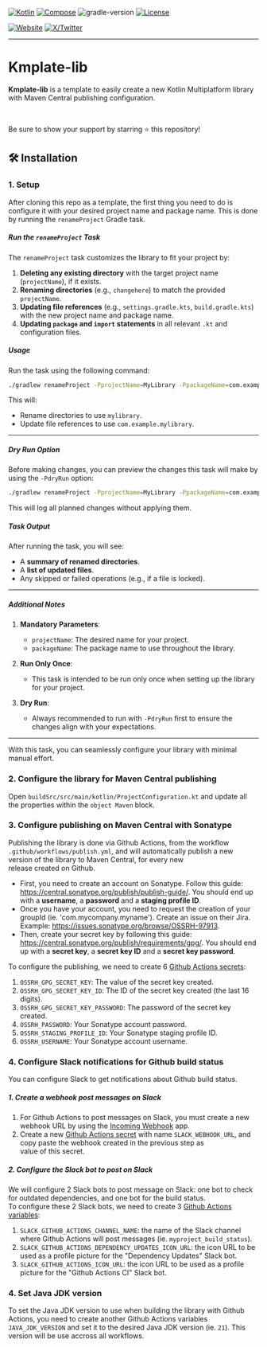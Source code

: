 [![Kotlin](https://img.shields.io/badge/kotlin-2.0.21-blue.svg?logo=kotlin)](http://kotlinlang.org)
[![Compose](https://img.shields.io/badge/compose-1.7.1-blue.svg?logo=jetpackcompose)](https://www.jetbrains.com/lp/compose-multiplatform)
![gradle-version](https://img.shields.io/badge/gradle-8.5.2-blue?logo=gradle)
[![License](https://img.shields.io/badge/License-Apache%202.0-green.svg)](https://opensource.org/licenses/Apache-2.0)

[![Website](https://img.shields.io/badge/Author-vivienmahe.com-purple)](https://vivienmahe.com/)
[![X/Twitter](https://img.shields.io/twitter/follow/VivienMahe)](https://twitter.com/VivienMahe)

---

# Kmplate-lib

**Kmplate-lib** is a template to easily create a new Kotlin Multiplatform library with Maven Central publishing configuration.

<br>

Be sure to show your support by starring ⭐️ this repository!

## 🛠️ Installation

### 1. Setup
After cloning this repo as a template, the first thing you need to do is configure it with your desired project name and package name. This is done by running the `renameProject` Gradle task.

##### Run the `renameProject` Task
The `renameProject` task customizes the library to fit your project by:
1. **Deleting any existing directory** with the target project name (`projectName`), if it exists.
2. **Renaming directories** (e.g., `changehere`) to match the provided `projectName`.
3. **Updating file references** (e.g., `settings.gradle.kts`, `build.gradle.kts`) with the new project name and package name.
4. **Updating `package` and `import` statements** in all relevant `.kt` and configuration files.

##### Usage
Run the task using the following command:
```bash
./gradlew renameProject -PprojectName=MyLibrary -PpackageName=com.example.mylibrary
```

This will:
- Rename directories to use `mylibrary`.
- Update file references to use `com.example.mylibrary`.

---

##### Dry Run Option
Before making changes, you can preview the changes this task will make by using the `-PdryRun` option:

```bash
./gradlew renameProject -PprojectName=MyLibrary -PpackageName=com.example.mylibrary -PdryRun
```

This will log all planned changes without applying them.

##### Task Output
After running the task, you will see:
- A **summary of renamed directories**.
- A **list of updated files**.
- Any skipped or failed operations (e.g., if a file is locked).

---

##### Additional Notes
1. **Mandatory Parameters**:
   - `projectName`: The desired name for your project.
   - `packageName`: The package name to use throughout the library.

2. **Run Only Once**:
   - This task is intended to be run only once when setting up the library for your project.

3. **Dry Run**:
   - Always recommended to run with `-PdryRun` first to ensure the changes align with your expectations.

---

With this task, you can seamlessly configure your library with minimal manual effort.

### 2. Configure the library for Maven Central publishing
Open `buildSrc/src/main/kotlin/ProjectConfiguration.kt` and update all the properties within the `object Maven` block.

### 3. Configure publishing on Maven Central with Sonatype

Publishing the library is done via Github Actions, from the workflow `.github/workflows/publish.yml`, and will automatically publish a new version of the library to Maven Central, for every new  
release created on Github.

- First, you need to create an account on Sonatype. Follow this guide: https://central.sonatype.org/publish/publish-guide/. You should end up with a **username**, a **password** and a **staging profile ID**.
- Once you have your account, you need to request the creation of your groupId (ie. 'com.mycompany.myname'). Create an issue on their Jira. Example: https://issues.sonatype.org/browse/OSSRH-97913.
- Then, create your secret key by following this guide: https://central.sonatype.org/publish/requirements/gpg/. You should end up with a **secret key**, a **secret key ID** and a **secret key password**.

To configure the publishing, we need to create 6 [Github Actions secrets](https://docs.github.com/en/actions/security-guides/encrypted-secrets):

1. `OSSRH_GPG_SECRET_KEY`: The value of the secret key created.
2. `OSSRH_GPG_SECRET_KEY_ID`: The ID of the secret key created (the last 16 digits).
3. `OSSRH_GPG_SECRET_KEY_PASSWORD`: The password of the secret key created.
4. `OSSRH_PASSWORD`: Your Sonatype account password.
5. `OSSRH_STAGING_PROFILE_ID`: Your Sonatype staging profile ID.
6. `OSSRH_USERNAME`: Your Sonatype account username.

### 4. Configure Slack notifications for Github build status
You can configure Slack to get notifications about Github build status.

##### 1. Create a webhook post messages on Slack
1. For Github Actions to post messages on Slack, you must create a new webhook URL by using the [Incoming Webhook](https://slack.com/apps/A0F7XDUAZ-incoming-webhooks) app.
2. Create a new [Github Actions secret](https://docs.github.com/en/actions/security-guides/encrypted-secrets) with name `SLACK_WEBHOOK_URL`, and copy paste the webhook created in the previous step as  
   value of this secret.

##### 2. Configure the Slack bot to post on Slack
We will configure 2 Slack bots to post message on Slack: one bot to check for outdated dependencies, and one bot for the build status.  
To configure these 2 Slack bots, we need to create 3 [Github Actions variables](https://docs.github.com/en/actions/learn-github-actions/variables):

1. `SLACK_GITHUB_ACTIONS_CHANNEL_NAME`: the name of the Slack channel where Github Actions will post messages (ie. `myproject_build_status`).
2. `SLACK_GITHUB_ACTIONS_DEPENDENCY_UPDATES_ICON_URL`: the icon URL to be used as a profile picture for the "Dependency Updates" Slack bot.
3. `SLACK_GITHUB_ACTIONS_ICON_URL`: the icon URL to be used as a profile picture for the "Github Actions CI" Slack bot.

### 4. Set Java JDK version

To set the Java JDK version to use when building the library with Github Actions, you need to create another Github Actions variables `JAVA_JDK_VERSION` and set it to the desired Java JDK version (ie. `21`).
This version will be use accross all workflows.
